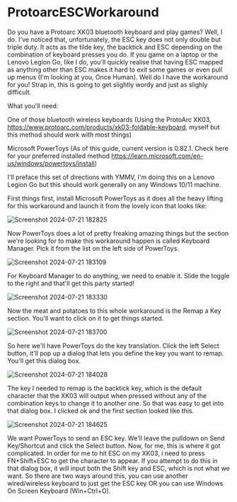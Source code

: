 # ProtoarcESCWorkaround
  Do you have a Protoarc XK03 bluetooth keyboard and play games? Well, I do. I've noticed that, unfortunately, the ESC key does not only double but triple duty. It acts as the tilde key, the backtick and ESC depending on the combination of keyboard presses you do. If you game on a laptop or the Lenovo Legion Go, like I do, you'll quickly realise that having ESC mapped as anything other than ESC makes it hard to exit some games or even pull up menus (I'm looking at you, Once Human). Well do I have the workaround for you! Strap in, this is going to get slightly wordy and just as slighly difficult. 

What you'll need:

One of those bluetooth wireless keyboards (Using the ProtoArc XK03, https://www.protoarc.com/products/xk03-foldable-keyboard, myself but this method should work with most things)

Microsoft PowerToys (As of this guide, current version is 0.82.1. Check here for your preferred installed method https://learn.microsoft.com/en-us/windows/powertoys/install)

I'll preface this set of directions with YMMV, I'm doing this on a Lenovo Legion Go but this should work generally on any Windows 10/11 machine.

First things first, install Microsoft PowerToys as it does all the heavy lifting for this workaround and launch it from the lovely icon that looks like:


![Screenshot 2024-07-21 182825](https://github.com/user-attachments/assets/572d3939-dba7-4a8b-8821-76cc83d170b7)

Now PowerToys does a lot of pretty freaking amazing things but the section we're looking for to make this workaround happen is called Keyboard Manager. Pick it from the list on the left side of PowerToys.

![Screenshot 2024-07-21 183109](https://github.com/user-attachments/assets/c5ae3614-0720-48d2-8570-cfa235dea255)

For Keyboard Manager to do anything, we need to enable it. Slide the toggle to the right and that'll get this party started!

![Screenshot 2024-07-21 183330](https://github.com/user-attachments/assets/b89e56f7-7bab-4693-b0d3-8ba409d58830)

Now the meat and potatoes to this whole workaround is the Remap a Key section. You'll want to click on it to get things started.

![Screenshot 2024-07-21 183700](https://github.com/user-attachments/assets/e5a19e43-f5cc-499d-a48f-9687a44b84a6)

So here we'll have PowerToys do the key translation. Click the left Select button, it'll pop up a dialog that lets you define the key you want to remap. You'll get this dialog box.

![Screenshot 2024-07-21 184028](https://github.com/user-attachments/assets/8f445738-d0ce-462e-9716-d137862206a0)

The key I needed to remap is the backtick key, which is the default character that the XK03 will output when pressed without any of the combination keys to change it to another one. So that was easy to get into that dialog box. I clicked ok and the first section looked like this.

![Screenshot 2024-07-21 184625](https://github.com/user-attachments/assets/ea79f76c-752e-4a8b-9e24-7ef66fa73285)

We want PowerToys to send an ESC key. We'll leave the pulldown on Send Key/Shortcut and click the Select button. Now,
for me, this is where it got complicated. In order for me to hit ESC on my XK03, i need to press FN+Shift+ESC to get the character to appear. If you attempt to do this in that dialog box, it will input both the Shift key and ESC, which is not what we want. So there are two ways around this, you can use another wired/wireless keyboard to just get the ESC key OR you can use Windows On Screen Keyboard (Win+Ctrl+O).









